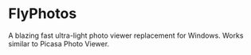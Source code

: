 # FlyPhotos
A blazing fast ultra-light photo viewer replacement for Windows. Works similar to Picasa Photo Viewer.
